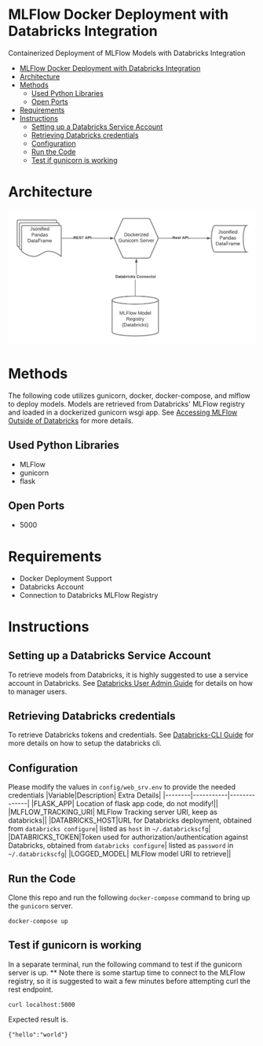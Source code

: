 # MLFlow Docker Deployment with Databricks Integration

Containerized Deployment of MLFlow Models with Databricks Integration

- [MLFlow Docker Deployment with Databricks Integration](#mlflow-docker-deployment-with-databricks-integration)
- [Architecture](#architecture)
- [Methods](#methods)
  - [Used Python Libraries](#used-python-libraries)
  - [Open Ports](#open-ports)
- [Requirements](#requirements)
- [Instructions](#instructions)
  - [Setting up a Databricks Service Account](#setting-up-a-databricks-service-account)
  - [Retrieving Databricks credentials](#retrieving-databricks-credentials)
  - [Configuration](#configuration)
  - [Run the Code](#run-the-code)
  - [Test if gunicorn is working](#test-if-gunicorn-is-working)

# Architecture

![mlflow_architecture](https://raw.githubusercontent.com/brickmeister/mlflow_docker/main/images/MLFlow%20Docker%20Deployment.png)

# Methods

The following code utilizes gunicorn, docker, docker-compose, and mlflow to deploy models. Models are retrieved from Databricks' MLFlow registry and loaded in a dockerized gunicorn wsgi app. See [Accessing MLFlow Outside of Databricks](https://docs.databricks.com/applications/mlflow/access-hosted-tracking-server.html) for more details.

## Used Python Libraries

* MLFlow
* gunicorn
* flask

## Open Ports

* 5000

# Requirements

* Docker Deployment Support
* Databricks Account
* Connection to Databricks MLFlow Registry

# Instructions

## Setting up a Databricks Service Account

To retrieve models from Databricks, it is highly suggested to use a service account in Databricks. See [Databricks User Admin Guide](https://docs.databricks.com/administration-guide/users-groups/users.html) for details on how to manager users.

## Retrieving Databricks credentials

To retrieve Databricks tokens and credentials. See [Databricks-CLI Guide](https://docs.databricks.com/dev-tools/cli/index.html) for more details on how to setup the databricks cli.

## Configuration

Please modify the values in `config/web_srv.env` to provide the needed credentials
|Variable|Description| Extra Details|
|--------|-----------|--------------|
|FLASK_APP| Location of flask app code, do not modify!||
|MLFLOW_TRACKING_URI| MLFlow Tracking server URI, keep as databricks||
|DATABRICKS_HOST|URL for Databricks deployment, obtained from `databricks configure`| listed as `host` in `~/.databrickscfg`|
|DATABRICKS_TOKEN|Token used for authorization/authentication against Databricks, obtained from `databricks configure`| listed as `password` in `~/.databrickscfg`|
|LOGGED_MODEL| MLFlow model URI to retrieve||

## Run the Code

Clone this repo and run the following `docker-compose` command to bring up the `gunicorn` server.

```
docker-compose up
```

## Test if gunicorn is working

In a separate terminal, run the following command to test if the gunicorn server is up. ** Note there is some startup time to connect to the MLFlow registry, so it is suggested to wait a few minutes before attempting curl the rest endpoint.

```
curl localhost:5000
```

Expected result is.
```
{"hello":"world"}
```